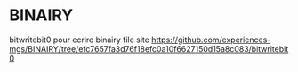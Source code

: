 # BINAIRY
bitwritebit0 pour ecrire binairy file 
site https://github.com/experiences-mgs/BINAIRY/tree/efc7657fa3d76f18efc0a10f6627150d15a8c083/bitwritebit0
